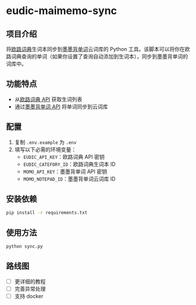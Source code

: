 # eudic-maimemo-sync

## 项目介绍

将[欧路词典](https://www.eudic.net/v4/en/app/eudic)生词本同步到[墨墨背单词](https://www.maimemo.com/)云词库的 Python 工具。该脚本可以将你在欧路词典查询的单词（如果你设置了查询自动添加到生词本），同步到墨墨背单词的词库中。

## 功能特点

- 从[欧路词典 API](https://my.eudic.net/OpenAPI/doc_api_study#-studylistapi-getwords) 获取生词列表
- 通过[墨墨背单词 API](https://open.maimemo.com/#/operations/maimemo.openapi.notepad.v1.NotepadService.UpdateNotepad) 将单词同步到云词库

## 配置

1. 复制 `.env.example` 为 `.env`
2. 填写以下必需的环境变量：
   - `EUDIC_API_KEY`：欧路词典 API 密钥
   - `EUDIC_CATEFORY_ID`：欧路词典生词本 ID
   - `MOMO_API_KEY`：墨墨背单词 API 密钥
   - `MOMO_NOTEPAD_ID`：墨墨背单词云词库 ID

## 安装依赖

```bash
pip install -r requirements.txt
```

## 使用方法

```bash
python sync.py
```


## 路线图

- [ ] 更详细的教程
- [ ] 完善异常处理
- [ ] 支持 docker
